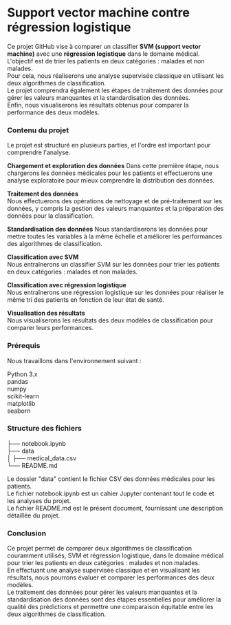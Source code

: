 # Support vector machine contre régression logistique

Ce projet GitHub vise à comparer un classifier **SVM (support vector machine)** avec une **régression logistique** dans le domaine médical.    
L'objectif est de trier les patients en deux catégories : malades et non malades.   
Pour cela, nous réaliserons une analyse supervisée classique en utilisant les deux algorithmes de classification.    
Le projet comprendra également les étapes de traitement des données pour gérer les valeurs manquantes et la standardisation des données.     
Enfin, nous visualiserons les résultats obtenus pour comparer la performance des deux modèles.

### Contenu du projet
Le projet est structuré en plusieurs parties, et l'ordre est important pour comprendre l'analyse.    

**Chargement et exploration des données**
Dans cette première étape, nous chargerons les données médicales pour les patients et effectuerons une analyse exploratoire pour mieux comprendre la distribution des données.

**Traitement des données**    
Nous effectuerons des opérations de nettoyage et de pré-traitement sur les données, y compris la gestion des valeurs manquantes et la préparation des données pour la classification.

**Standardisation des données**
Nous standardiserons les données pour mettre toutes les variables à la même échelle et améliorer les performances des algorithmes de classification.

**Classification avec SVM**   
Nous entraînerons un classifier SVM sur les données pour trier les patients en deux catégories : malades et non malades.

**Classification avec régression logistique**     
Nous entraînerons une régression logistique sur les données pour réaliser le même tri des patients en fonction de leur état de santé.

**Visualisation des résultats**    
Nous visualiserons les résultats des deux modèles de classification pour comparer leurs performances.

### Prérequis
Nous travaillons dans l'environnement suivant :     

Python 3.x    
pandas     
numpy      
scikit-learn     
matplotlib      
seaborn

### Structure des fichiers

├── notebook.ipynb     
├── data    
│   ├── medical_data.csv     
└── README.md     

Le dossier "data" contient le fichier CSV des données médicales pour les patients.     
Le fichier notebook.ipynb est un cahier Jupyter contenant tout le code et les analyses du projet.      
Le fichier README.md est le présent document, fournissant une description détaillée du projet.      

### Conclusion
Ce projet permet de comparer deux algorithmes de classification couramment utilisés, SVM et régression logistique, dans le domaine médical pour trier les patients en deux catégories : malades et non malades.     
En effectuant une analyse supervisée classique et en visualisant les résultats, nous pourrons évaluer et comparer les performances des deux modèles.    
Le traitement des données pour gérer les valeurs manquantes et la standardisation des données sont des étapes essentielles pour améliorer la qualité des prédictions et permettre une comparaison équitable entre les deux algorithmes de classification.
